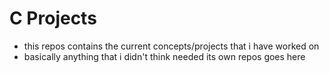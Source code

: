 # C Projects

* this repos contains the current concepts/projects that i have worked on 
* basically anything that i didn't think needed its own repos goes here
